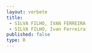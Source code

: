 ```yaml
---
layout: verbete
title:
 - SILVA FILHO, IVAN FERREIRA
 - SILVA FILHO, Ivan Ferreira
published: false
type: R
---
```


